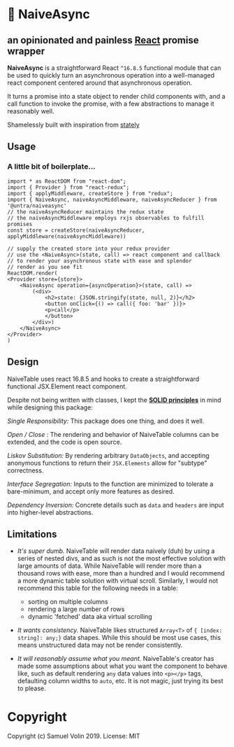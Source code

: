 # 🔁 NaiveAsync
## an opinionated and painless [React](https://reactjs.org/) promise wrapper

**NaiveAsync** is a straightforward React `^16.8.5` functional module that can be used to quickly turn an asynchronous operation into a well-managed react component centered around that asynchronous operation.

It turns a promise into a state object to render child components with, and a call function to invoke the promise, with a few abstractions to manage it reasonably well.

Shamelessly built with inspiration from [stately](https://github.com/hiebj/stately)

## Usage

### A little bit of boilerplate...
```tsx
import * as ReactDOM from "react-dom";
import { Provider } from "react-redux";
import { applyMiddleware, createStore } from "redux";
import { NaiveAsync, naiveAsyncMiddleware, naiveAsyncReducer } from '@untra/naiveasync'
// the naiveAsyncReducer maintains the redux state
// the naiveAsyncMiddleware employs rxjs observables to fulfill promises
const store = createStore(naiveAsyncReducer, applyMiddleware(naiveAsyncMiddleware))

// supply the created store into your redux provider
// use the <NaiveAsync>(state, call) => react component and callback
// to render your asynchronous state with ease and splendor
// render as you see fit
ReactDOM.render(
<Provider store={store}>
    <NaiveAsync operation={asyncOperation}>(state, call) =>
        (<div>
            <h2>state: {JSON.stringify(state, null, 2)}</h2>
            <button onClick={() => call({ foo: 'bar' })}>
            <p>call</p>
            </button>
        </div>)
    </NaiveAsync>
</Provider>
)

```

## Design

NaiveTable uses react 16.8.5 and hooks to create a straightforward functional JSX.Element react component.

Despite not being written with classes, I kept the [**SOLID principles**](https://en.wikipedia.org/wiki/SOLID) in mind while designing this package:

_Single Responsibility:_ This package does one thing, and does it well.

_Open / Close :_ The rendering and behavior of NaiveTable columns can be extended, and the code is open source.

_Liskov Substitution:_ By rendering arbitrary `DataObjects`, and accepting anonymous functions to return their `JSX.Elements` allow for "subtype" correctness.

_Interface Segregation:_ Inputs to the function are minimized to tolerate a bare-minimum, and accept only more features as desired.

_Dependency Inversion:_ Concrete details such as `data` and `headers` are input into higher-level abstractions.

## Limitations

* _It's super dumb._ NaiveTable will render data naively (duh) by using a series of nested divs, and as such is not the most effective solution with large amounts of data. While NaiveTable will render more than a thousand rows with ease, more than a hundred and I would recommend a more dynamic table solution with virtual scroll. Similarly, I would not recommend this table for the following needs in a table:
  * sorting on multiple columns
  * rendering a large number of rows
  * dynamic 'fetched' data aka virtual scrolling

* _It wants consistency._ NaiveTable likes structured  `Array<T>` of `{ [index: string]: any;}` data shapes. While this should be most use cases, this means unstructured data may not be render consistently.

* _It will reasonably assume what you meant._ NaiveTable's creator has made some assumptions about what you want the component to behave like, such as default rendering `any` data values into `<p></p>` tags, defaulting column widths to `auto`, etc. It is not magic, just trying its best to please.

# Copyright
Copyright (c) Samuel Volin 2019. License: MIT
